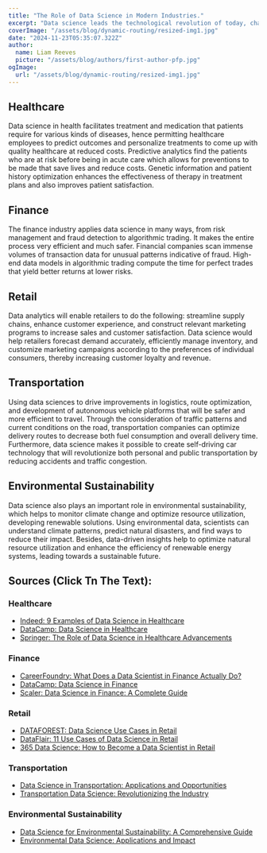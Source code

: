 ```yaml
---
title: "The Role of Data Science in Modern Industries."
excerpt: "Data science leads the technological revolution of today, changing how industries are reshaped to consider data-driven decision-making and innovation. From healthcare and finance to retail, transportation, and many more fields, it enables data science to let organizations tap into the power of big data for valuable insights."
coverImage: "/assets/blog/dynamic-routing/resized-img1.jpg"
date: "2024-11-23T05:35:07.322Z"
author:
  name: Liam Reeves
  picture: "/assets/blog/authors/first-author-pfp.jpg"
ogImage:
  url: "/assets/blog/dynamic-routing/resized-img1.jpg"
---
```


## Healthcare
Data science in health facilitates treatment and medication that patients require for various kinds of diseases, hence permitting healthcare employees to predict outcomes and personalize treatments to come up with quality healthcare at reduced costs. Predictive analytics find the patients who are at risk before being in acute care which allows for preventions to be made that save lives and reduce costs. Genetic information and patient history optimization enhances the effectiveness of therapy in treatment plans and also improves patient satisfaction.

## Finance
The finance industry applies data science in many ways, from risk management and fraud detection to algorithmic trading. It makes the entire process very efficient and much safer. Financial companies scan immense volumes of transaction data for unusual patterns indicative of fraud. High-end data models in algorithmic trading compute the time for perfect trades that yield better returns at lower risks.

## Retail
Data analytics will enable retailers to do the following: streamline supply chains, enhance customer experience, and construct relevant marketing programs to increase sales and customer satisfaction. Data science would help retailers forecast demand accurately, efficiently manage inventory, and customize marketing campaigns according to the preferences of individual consumers, thereby increasing customer loyalty and revenue.

## Transportation
Using data sciences to drive improvements in logistics, route optimization, and development of autonomous vehicle platforms that will be safer and more efficient to travel. Through the consideration of traffic patterns and current conditions on the road, transportation companies can optimize delivery routes to decrease both fuel consumption and overall delivery time. Furthermore, data science makes it possible to create self-driving car technology that will revolutionize both personal and public transportation by reducing accidents and traffic congestion.

## Environmental Sustainability
Data science also plays an important role in environmental sustainability, which helps to monitor climate change and optimize resource utilization, developing renewable solutions. Using environmental data, scientists can understand climate patterns, predict natural disasters, and find ways to reduce their impact. Besides, data-driven insights help to optimize natural resource utilization and enhance the efficiency of renewable energy systems, leading towards a sustainable future.

## Sources (Click Tn The Text):

### Healthcare
- [Indeed: 9 Examples of Data Science in Healthcare](https://www.indeed.com/career-advice/career-development/data-science-healthcare)
- [DataCamp: Data Science in Healthcare](https://www.datacamp.com/blog/data-science-in-healthcare)
- [Springer: The Role of Data Science in Healthcare Advancements](https://link.springer.com/article/10.1007/s11845-021-02730-z)

### Finance
- [CareerFoundry: What Does a Data Scientist in Finance Actually Do?](https://careerfoundry.com/en/blog/data-analytics/data-scientist-in-finance/)
- [DataCamp: Data Science in Finance](https://www.datacamp.com/blog/data-science-in-finance)
- [Scaler: Data Science in Finance: A Complete Guide](https://www.scaler.com/blog/data-science-for-finance/)

### Retail
- [DATAFOREST: Data Science Use Cases in Retail](https://dataforest.ai/blog/data-science-cases-in-retail-unlocking-growth-through-innovative-analytics)
- [DataFlair: 11 Use Cases of Data Science in Retail](https://data-flair.training/blogs/data-science-in-retail/)
- [365 Data Science: How to Become a Data Scientist in Retail](https://365datascience.com/career-advice/career-guides/how-to-become-a-data-scientist-in-retail/)

### Transportation
- [Data Science in Transportation: Applications and Opportunities](https://datarundown.com/data-science-finance/)
- [Transportation Data Science: Revolutionizing the Industry](https://datarundown.com/data-science-finance/)

### Environmental Sustainability
- [Data Science for Environmental Sustainability: A Comprehensive Guide](https://datarundown.com/data-science-finance/)
- [Environmental Data Science: Applications and Impact](https://datarundown.com/data-science-finance/)

